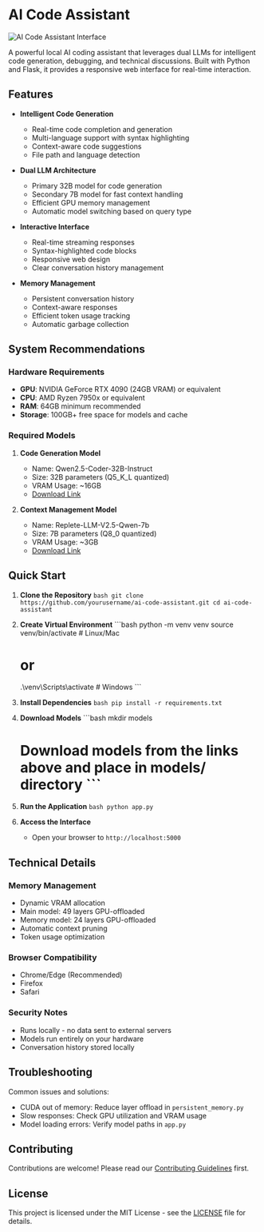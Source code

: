 # AI Code Assistant

![AI Code Assistant Interface](https://i.imgur.com/CikPfBU.png)

A powerful local AI coding assistant that leverages dual LLMs for intelligent code generation, debugging, and technical discussions. Built with Python and Flask, it provides a responsive web interface for real-time interaction.

## Features

- **Intelligent Code Generation**
  - Real-time code completion and generation
  - Multi-language support with syntax highlighting
  - Context-aware code suggestions
  - File path and language detection

- **Dual LLM Architecture**
  - Primary 32B model for code generation
  - Secondary 7B model for fast context handling
  - Efficient GPU memory management
  - Automatic model switching based on query type

- **Interactive Interface**
  - Real-time streaming responses
  - Syntax-highlighted code blocks
  - Responsive web design
  - Clear conversation history management

- **Memory Management**
  - Persistent conversation history
  - Context-aware responses
  - Efficient token usage tracking
  - Automatic garbage collection

## System Recommendations

### Hardware Requirements
- **GPU**: NVIDIA GeForce RTX 4090 (24GB VRAM) or equivalent
- **CPU**: AMD Ryzen 7950x or equivalent
- **RAM**: 64GB minimum recommended
- **Storage**: 100GB+ free space for models and cache

### Required Models

1. **Code Generation Model**
   - Name: Qwen2.5-Coder-32B-Instruct
   - Size: 32B parameters (Q5_K_L quantized)
   - VRAM Usage: ~16GB
   - [Download Link](https://huggingface.co/bartowski/Qwen2.5-Coder-32B-Instruct-GGUF/blob/main/Qwen2.5-Coder-32B-Instruct-Q5_K_L.gguf)

2. **Context Management Model**
   - Name: Replete-LLM-V2.5-Qwen-7b
   - Size: 7B parameters (Q8_0 quantized)
   - VRAM Usage: ~3GB
   - [Download Link](https://huggingface.co/bartowski/Replete-LLM-V2.5-Qwen-7b-GGUF/blob/main/Replete-LLM-V2.5-Qwen-7b-Q8_0.gguf)

## Quick Start

1. **Clone the Repository**   ```bash
   git clone https://github.com/yourusername/ai-code-assistant.git
   cd ai-code-assistant   ```

2. **Create Virtual Environment**   ```bash
   python -m venv venv
   source venv/bin/activate  # Linux/Mac
   # or
   .\venv\Scripts\activate  # Windows   ```

3. **Install Dependencies**   ```bash
   pip install -r requirements.txt   ```

4. **Download Models**   ```bash
   mkdir models
   # Download models from the links above and place in models/ directory   ```

5. **Run the Application**   ```bash
   python app.py   ```

6. **Access the Interface**
   - Open your browser to `http://localhost:5000`

## Technical Details

### Memory Management
- Dynamic VRAM allocation
- Main model: 49 layers GPU-offloaded
- Memory model: 24 layers GPU-offloaded
- Automatic context pruning
- Token usage optimization

### Browser Compatibility
- Chrome/Edge (Recommended)
- Firefox
- Safari

### Security Notes
- Runs locally - no data sent to external servers
- Models run entirely on your hardware
- Conversation history stored locally

## Troubleshooting

Common issues and solutions:
- CUDA out of memory: Reduce layer offload in `persistent_memory.py`
- Slow responses: Check GPU utilization and VRAM usage
- Model loading errors: Verify model paths in `app.py`

## Contributing

Contributions are welcome! Please read our [Contributing Guidelines](CONTRIBUTING.md) first.

## License

This project is licensed under the MIT License - see the [LICENSE](LICENSE) file for details.
